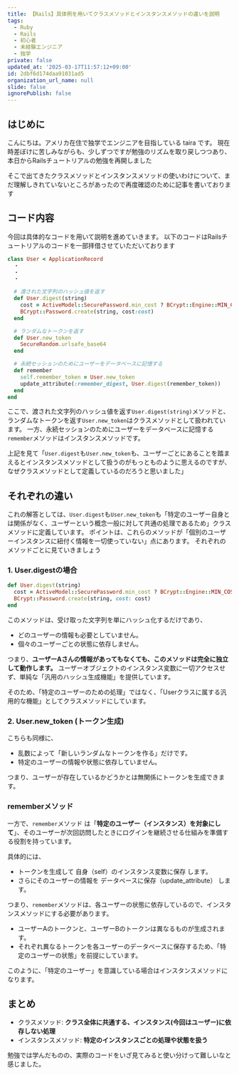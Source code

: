 ```yaml
---
title: 【Rails】具体例を用いてクラスメソッドとインスタンスメソッドの違いを説明
tags:
  - Ruby
  - Rails
  - 初心者
  - 未経験エンジニア
  - 独学
private: false
updated_at: '2025-03-17T11:57:12+09:00'
id: 2dbf6d174daa91031ad5
organization_url_name: null
slide: false
ignorePublish: false
---
```


## はじめに

こんにちは。アメリカ在住で独学でエンジニアを目指している taira です。
現在時差ぼけに苦しみながらも、少しずつですが勉強のリズムを取り戻しつつあり、本日からRailsチュートリアルの勉強を再開しました

そこで出てきたクラスメソッドとインスタンスメソッドの使いわけについて、まだ理解しきれていないところがあったので再度確認のために記事を書いております


## コード内容
今回は具体的なコードを用いて説明を進めていきます。
以下のコードはRailsチュートリアルのコードを一部拝借させていただいております

```ruby
class User < ApplicationRecord 
  ・
  ・
  ・

  # 渡された文字列のハッシュ値を返す
  def User.digest(string)
    cost = ActiveModel::SecurePassword.min_cost ? BCrypt::Engine::MIN_COST : BCrypt::Engine.cost
    BCrypt::Password.create(string, cost:cost)
  end

  # ランダムなトークンを返す
  def User.new_token
    SecureRandom.urlsafe_base64
  end

  # 永続セッションのためにユーザーをデータベースに記憶する
  def remember
    self.remember_token = User.new_token
    update_attribute(:remember_digest, User.digest(remember_token))
  end
end

```
ここで、渡された文字列のハッシュ値を返す`User.digest(string)`メソッドと、ランダムなトークンを返す`User.new_token`はクラスメソッドとして扱われています。
一方、永続セッションのためにユーザーをデータベースに記憶する`remember`メソッドはインスタンスメソッドです。

上記を見て「`User.digest`も`User.new_token`も、ユーザーごとにあることを踏まえるとインスタンスメソッドとして扱うのがもっとものように思えるのですが、なぜクラスメソッドとして定義しているのだろうと思いました」
## それぞれの違い

これの解答としては、`User.digest`も`User.new_token`も「特定のユーザー自身とは関係がなく、ユーザーという概念一般に対して共通の処理であるため」クラスメソッドに定義しています。
ポイントは、これらのメソッドが「個別のユーザーインスタンスに紐付く情報を一切使っていない」点にあります。
それぞれのメソッドごとに見ていきましょう

### 1. User.digestの場合
```ruby
def User.digest(string)
  cost = ActiveModel::SecurePassword.min_cost ? BCrypt::Engine::MIN_COST : BCrypt::Engine.cost
  BCrypt::Password.create(string, cost: cost)
end
```
このメソッドは、受け取った文字列を単にハッシュ化するだけであり、
- どのユーザーの情報も必要としていません。
- 個々のユーザーごとの状態に依存しません。

つまり、**ユーザーAさんの情報があってもなくても、このメソッドは完全に独立して動作します。**
ユーザーオブジェクトのインスタンス変数に一切アクセスせず、単純な「汎用のハッシュ生成機能」を提供しています。

そのため、「特定のユーザーのための処理」ではなく、「Userクラスに属する汎用的な機能」としてクラスメソッドにしています。

### 2. User.new_token (トークン生成)
こちらも同様に、

- 乱数によって「新しいランダムなトークンを作る」だけです。
- 特定のユーザーの情報や状態に依存していません。

つまり、ユーザーが存在しているかどうかとは無関係にトークンを生成できます。

### rememberメソッド

一方で、`remember`メソッド は「**特定のユーザー（インスタンス）を対象にして**」、そのユーザーが次回訪問したときにログインを継続させる仕組みを準備する役割を持っています。

具体的には、

- トークンを生成して 自身（self）のインスタンス変数に保存 します。
- さらにそのユーザーの情報を データベースに保存（update_attribute） します。

つまり、`remember`メソッドは、各ユーザーの状態に依存しているので、インスタンスメソッドにする必要があります。

- ユーザーAのトークンと、ユーザーBのトークンは異なるものが生成されます。
- それぞれ異なるトークンを各ユーザーのデータベースに保存するため、「特定のユーザーの状態」を前提にしています。

このように、「特定のユーザー」を意識している場合はインスタンスメソッドになります。

## まとめ

- クラスメソッド: **クラス全体に共通する、インスタンス(今回はユーザー)に依存しない処理**
- インスタンスメソッド: **特定のインスタンスごとの処理や状態を扱う**

勉強では学んだものの、実際のコードをいざ見てみると使い分けって難しいなと感じました。
